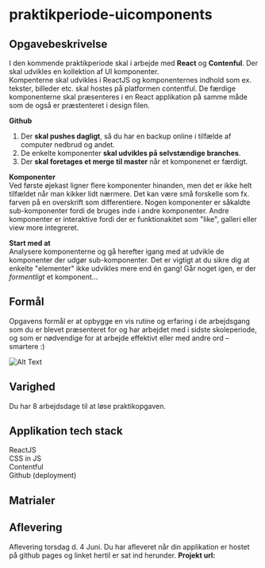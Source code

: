 # praktikperiode-uicomponents

## Opgavebeskrivelse

I den kommende praktikperiode skal i arbejde med **React** og **Contenful**. Der skal udvikles en kollektion af UI komponenter.<br>
Kompenterne skal udvikles i ReactJS og komponenternes indhold som ex. tekster, billeder etc. skal hostes på platformen contentful. De færdige komponenterne skal præsenteres i en React applikation på samme måde som de også er præstenteret i design filen.

**Github**<br>
   1. Der **skal pushes dagligt**, så du har en backup online i tilfælde af computer nedbrud og andet. 
   2. De enkelte komponenter **skal udvikles på selvstændige branches**.
   3. Der **skal foretages et merge til master** når et komponenet er færdigt.

**Komponenter**<br>
Ved første øjekast ligner flere komponenter hinanden, men det er ikke helt tilfældet når man kikker lidt nærmere. Det kan være små forskelle som fx. farven på en overskrift som differentiere. Nogen komponenter er såkaldte sub-komponenter fordi de bruges inde i andre komponenter. Andre komponenter er interaktive fordi der er funktionakitet som "like", galleri eller view more integreret.

**Start med at**<br>
Analysere komponenterne og gå herefter igang med at udvikle de komponenter der udgør sub-komponenter. Det er vigtigt at du sikre dig at enkelte "elementer" ikke udvikles mere end én gang! Går noget igen, er der *formentligt* et komponent...

## Formål
Opgavens formål er at opbygge en vis rutine og erfaring i de arbejdsgang som du er blevet præsenteret for og har arbejdet med i sidste skoleperiode, og som er nødvendige for at arbejde effektivt eller med andre ord – smartere :)

![Alt Text](https://github.com/rts-cmk-opgaver/praktikperiode-uicomponents/blob/master/giphy.gif)

## Varighed
Du har 8 arbejdsdage til at løse praktikopgaven.

## Applikation tech stack
ReactJS<br>
CSS in JS<br>
Contentful<br>
Github (deployment)<br>

## Matrialer

## Aflevering
Aflevering torsdag d. 4 Juni. 
Du har afleveret når din applikation er hostet på github pages og linket hertil er sat ind herunder.
**Projekt url:** 

